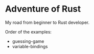 # Adventure of Rust

My road from beginner to Rust developer.

Order of the examples:
- guessing-game
- variable-bindings
